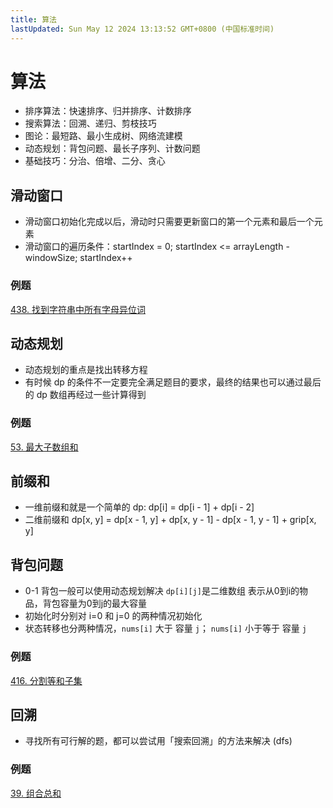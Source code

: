 ```yaml
---
title: 算法
lastUpdated: Sun May 12 2024 13:13:52 GMT+0800 (中国标准时间)
---
```


# 算法

- 排序算法：快速排序、归并排序、计数排序
- 搜索算法：回溯、递归、剪枝技巧
- 图论：最短路、最小生成树、网络流建模
- 动态规划：背包问题、最长子序列、计数问题
- 基础技巧：分治、倍增、二分、贪心

## 滑动窗口

- 滑动窗口初始化完成以后，滑动时只需要更新窗口的第一个元素和最后一个元素
- 滑动窗口的遍历条件：startIndex = 0; startIndex <= arrayLength - windowSize; startIndex++

### 例题

[438. 找到字符串中所有字母异位词](https://leetcode.cn/problems/find-all-anagrams-in-a-string/description/)

## 动态规划

- 动态规划的重点是找出转移方程
- 有时候 dp 的条件不一定要完全满足题目的要求，最终的结果也可以通过最后的 dp 数组再经过一些计算得到

### 例题

[53. 最大子数组和](https://leetcode.cn/problems/maximum-subarray)

## 前缀和

- 一维前缀和就是一个简单的 dp: dp[i] = dp[i - 1] + dp[i - 2]
- 二维前缀和 dp[x, y] = dp[x - 1, y] + dp[x, y - 1] - dp[x - 1, y - 1] + grip[x, y]

## 背包问题

- 0-1 背包一般可以使用动态规划解决 `dp[i][j]`是二维数组 表示从0到i的物品，背包容量为0到j的最大容量
- 初始化时分别对 i=0 和 j=0 的两种情况初始化
- 状态转移也分两种情况，`nums[i]` 大于 容量 `j`； `nums[i]` 小于等于 容量 `j`

### 例题

[416. 分割等和子集](https://leetcode.cn/problems/partition-equal-subset-sum/description/)

## 回溯

- 寻找所有可行解的题，都可以尝试用「搜索回溯」的方法来解决 (dfs)

### 例题

[39. 组合总和](https://leetcode.cn/problems/combination-sum/description)
